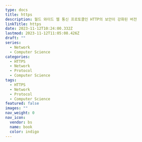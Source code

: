 ```yaml
---
type: docs
title: https
description: 월드 와이드 웹 통신 프로토콜인 HTTP의 보안이 강화된 버전
linkTitle: https
date: 2023-11-12T10:24:00.332Z
lastmod: 2023-11-12T11:05:08.426Z
draft: ""
series:
  - Network
  - Computer Science
categories:
  - HTTPS
  - Network
  - Protocol
  - Computer Science
tags:
  - HTTPS
  - Network
  - Protocol
  - Computer Science
featured: false
images: ""
nav_weight: 0
nav_icon:
  vendor: bs
  name: book
  color: indigo
---
```


